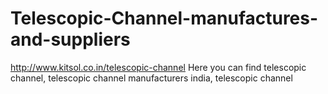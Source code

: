 # Telescopic-Channel-manufactures-and-suppliers
http://www.kitsol.co.in/telescopic-channel Here you can find telescopic channel, telescopic channel manufacturers india, telescopic channel 
